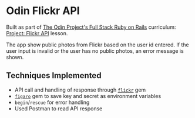 # Odin Flickr API

Built as part of [The Odin Project's Full Stack Ruby on Rails](https://www.theodinproject.com/paths/full-stack-ruby-on-rails?) curriculum: [Project: Flickr API](https://www.theodinproject.com/lessons/ruby-on-rails-flickr-api) lesson.

The app show public photos from Flickr based on the user id entered. If the user input is invalid or the user has no public photos, an error message is shown.

## Techniques Implemented
* API call and handling of response through [`flickr`](https://github.com/cyclotron3k/flickr) gem 
* [`figaro`](https://github.com/laserlemon/figaro) gem to save key and secret as environment variables
* `begin`/`rescue` for error handling
* Used Postman to read API response